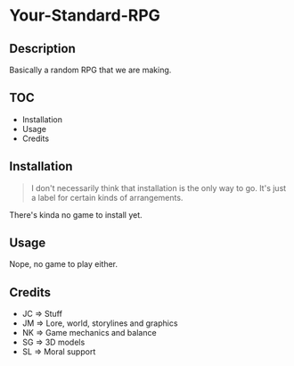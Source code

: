 # Your-Standard-RPG

## Description
Basically a random RPG that we are making.

## TOC
- Installation
- Usage
- Credits

## Installation
> I don't necessarily think that installation is the only way to go. It's just a label for certain kinds of arrangements.

There's kinda no game to install yet.

## Usage
Nope, no game to play either.

## Credits
- JC => Stuff
- JM => Lore, world, storylines and graphics
- NK => Game mechanics and balance
- SG => 3D models
- SL => Moral support